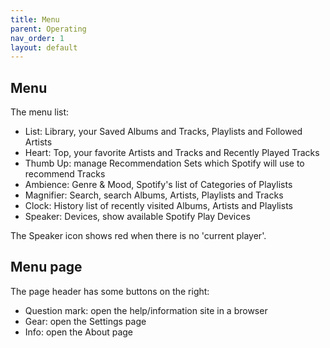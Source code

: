```yaml
---
title: Menu
parent: Operating
nav_order: 1
layout: default
---
```

## Menu
The menu list:

  * List: Library, your Saved Albums and Tracks, Playlists and Followed Artists
  * Heart: Top, your favorite Artists and Tracks and Recently Played Tracks
  * Thumb Up: manage Recommendation Sets which Spotify will use to recommend Tracks
  * Ambience: Genre & Mood, Spotify's list of Categories of Playlists
  * Magnifier: Search, search Albums, Artists, Playlists and Tracks
  * Clock: History list of recently visited Albums, Artists and Playlists
  * Speaker: Devices, show available Spotify Play Devices

The Speaker icon shows red when there is no 'current player'.

## Menu page
The page header has some buttons on the right:

  * Question mark: open the help/information site in a browser
  * Gear: open the Settings page
  * Info: open the About page

